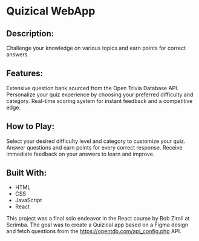 # Quizical WebApp

## Description:

Challenge your knowledge on various topics and earn points for correct answers.

## Features:

Extensive question bank sourced from the Open Trivia Database API.
Personalize your quiz experience by choosing your preferred difficulty and category.
Real-time scoring system for instant feedback and a competitive edge.

## How to Play:

Select your desired difficulty level and category to customize your quiz.
Answer questions and earn points for every correct response.
Receive immediate feedback on your answers to learn and improve.

## Built With:

- HTML
- CSS
- JavaScript
- React

This project was a final solo endeavor in the React course by Bob Ziroll at Scrimba. The goal was to create a Quizical app based on a Figma design and fetch questions from the https://opentdb.com/api_config.php API.




